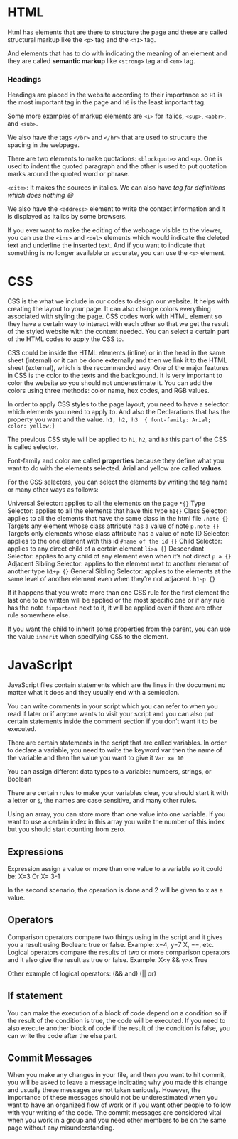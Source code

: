 # HTML
Html has elements that are there to structure the page and these are called structural markup like the `<p>` tag and the `<h1>` tag.

And elements that has to do with indicating the meaning of an element and they are called **semantic markup** like `<strong>` tag and `<em>` tag.

### Headings

Headings are placed in the website according to their importance so `H1` is the most important tag in the page and `h6` is the least important tag.

Some more examples of markup elements are `<i>` for italics, `<sup>`, `<abbr>`, and `<sub>`.

We also have the tags `</br>` and `</hr>` that are used to structure the spacing in the webpage. 

There are two elements to make quotations: `<blockquote>` and `<q>`.
One is used to indent the quoted paragraph and the other is used to put quotation marks around the quoted word or phrase.

`<cite>`:  It makes the sources in italics. We can also have <dfn> tag for definitions which does nothing :smile:

We also have the `<address>` element to write the contact information and it is displayed as italics by some browsers.

If you ever want to make the editing of the webpage visible to the viewer, you can use the `<ins>` and `<del>` elements which would indicate the deleted text and underline the inserted text. And if you want to indicate that something is no longer available or accurate, you can use the `<s>` element.

# CSS
CSS is the what we include in our codes to design our website. It helps with creating the layout to your page. It can also change colors everything associated with styling the page. CSS codes work with HTML element so they have a certain way to interact with each other so that we get the result of the styled website with the content needed. You can select a certain part of the HTML codes to apply the CSS to. 

CSS could be inside the HTML elements (inline) or in the head in the same sheet (internal) or it can be done externally and then we link it to the HTML sheet (external), which is the recommended way. One of the major features in CSS is the color to the texts and the background. It is very important to color the website so you should not underestimate it. You can add the colors using three methods: color name, hex codes, and RGB values.

In order to apply CSS styles to the page layout, you need to have a selector: which elements you need to apply to. And also the Declarations that has the property you want and the value.
`h1, h2, h3 
{ font-family: Arial; 
color: yellow;}`

The previous CSS style will be applied to `h1`, `h2`, and `h3` this part of the CSS is called selector.

Font-family and color are called **properties** because they define what you want to do with the elements selected. Arial and yellow are called **values**.

For the CSS selectors, you can select the elements by writing the tag name or many other ways as follows:

Universal Selector: applies to all the elements on the page `*{}`
Type Selector: applies to all the elements that have this type `h1{}`
Class Selector:  applies to all the elements that have the same class in the html file 
`.note {}` Targets any element whose class attribute has a value of note 
`p.note {}` Targets only 
elements whose class attribute has a value of note
ID Selector: applies to the one element with this id `#name of the id {}`
Child Selector: applies to any direct child of a certain element `li>a {}`
Descendant Selector: applies to any child of any element even when it’s not direct `p a {}`
Adjacent Sibling Selector: applies to the element next to another element of another type `h1+p {}`
General Sibling Selector: applies to the elements at the same level of another element even when they’re not adjacent. `h1~p {}`


If it happens that you wrote more than one CSS rule for the first element the last one to be written will be applied or the most specific one or if any rule has the note `!important` next to it, it will be applied even if there are other rule somewhere else.

If you want the child to inherit some properties from the parent, you can use the value `inherit` when specifying CSS to the element.

# JavaScript
JavaScript files contain statements which are the lines in the document no matter what it does and they usually end with a semicolon.

You can write comments in your script which you can refer to when you read if later or if anyone wants to visit your script and you can also put certain statements inside the comment section if you don’t want it to be executed.

There are certain statements in the script that are called variables. In order to declare a variable, you need to write the keyword var then the name of the variable and then the value you want to give it
`Var x= 10`

You can assign different data types to a variable: numbers, strings, or Boolean

There are certain rules to make your variables clear, you should start it with a letter or `$`, the names are case sensitive, and many other rules.

Using an array, you can store more than one value into one variable. If you want to use a certain index in this array you write the number of this index but you should start counting from zero.

## Expressions
Expression assign a value or more than one value to a variable so it could be:
X=3
Or
X= 3-1

In the second scenario, the operation is done and 2 will be given to x as a value.

## Operators
Comparison operators compare two things using in the script and it gives you a result using Boolean: true or false. Example: x=4, y=7
X<y
True
Other example of comparison operators are: >, ==, etc.
Logical operators compare the results of two or more comparison operators and it also give the result as true or false. Example:
X<y && y>x
True

Other example of logical operators:
(&& and) (|| or)

## If statement 
You can make the execution of a block of code depend on a condition so if the result of the condition is true, the code will be executed. If you need to also execute another block of code if the result of the condition is false, you can write the code after the else part.

## Commit Messages
When you make any changes in your file, and then you want to hit commit, you will be asked to leave a message indicating why you made this change and usually these messages are not taken seriously. However, the importance of these messages should not be underestimated when you want to have an organized flow of work or if you want other people to follow with your writing of the code. The commit messages are considered vital when you work in a group and you need other members to be on the same page without any misunderstanding. 
